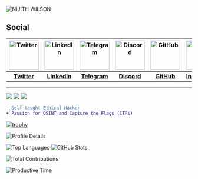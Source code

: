 ![NIJITH WILSON](https://github.com/user-attachments/assets/d43abf50-ebfb-45e6-8a9c-2748a2af6139)

## Social
| <img src="https://freepnglogo.com/images/all_img/1691832708new-twitter-x-logo-white.png" alt="Twitter" width="80"/>  |  <img src="https://cdn-icons-png.flaticon.com/512/174/174857.png" alt="LinkedIn" width="80"/>  |  <img src="https://upload.wikimedia.org/wikipedia/commons/thumb/8/82/Telegram_logo.svg/2048px-Telegram_logo.svg.png" alt="Telegram" width="80"/>  |  <img src="https://static-00.iconduck.com/assets.00/discord-icon-2048x2048-nnt62s2u.png" alt="Discord" width="80"/>  |  <img src="https://cdn-icons-png.flaticon.com/512/25/25231.png" alt="GitHub" width="80"/>  |  <img src="https://upload.wikimedia.org/wikipedia/commons/thumb/a/a5/Instagram_icon.png/2048px-Instagram_icon.png" alt="Instagram" width="80"/>  |  <img src="https://pbs.twimg.com/profile_images/1826637490557759488/PBsOiGdi_400x400.jpg" alt="Blog" width="80"/>  |
| :-----------------------------------------------------------------------------------------------------------------: | :-----------------------------------------------------------------------------------------: | :------------------------------------------------------------------------------------------------------------------------------------------: | :------------------------------------------------------------------------------------------------------------------------------------------------: | :---------------------------------------------------------------------------------------------------------: | :-------------------------------------------------------------------------------------------------------------------: | :-------------------------------------------------------------------------------------------------------------------: |
| [**Twitter**](https://x.com/neospl0it)  |  [**LinkedIn**](https://www.linkedin.com/in/nijithwilson/)  |  [**Telegram**](https://t.me/project_entity)  |  [**Discord**](https://discord.gg/YSBfz3JnNE)  |  [**GitHub**](https://github.com/neospl0it)  |  [**Instagram**](https://instagram.com/ig.ne0)  |  [**Blog**](https://neospl0it.github.io/)  |
---


  ![](https://komarev.com/ghpvc/?username=neospl0it&color=6aa6f8)
  <img  src="https://custom-icon-badges.herokuapp.com/chrome-web-store/rating/ogffaloegjglncjfehdfplabnoondfjo?logo=thumbsup&logoColor=white"/></a>
  <img  src="https://custom-icon-badges.herokuapp.com/badge/dynamic/json?logo=graph&logoColor=fff&color=blue&label=total%20contributions&query=%24.totalContributions&url=https%3A%2F%2Fgithub-readme-streak-stats.herokuapp.com%2F%3Fuser%3Dneospl0it%26type%3Djson"/></a>
 <br>

```diff
- Self-taught Ethical Hacker
+ Passion for OSINT and Capture the Flags (CTFs)

```

 [![trophy](https://github-profile-trophy.vercel.app/?username=neospl0it&theme=onedark)](https://github.com/ryo-ma/github-profile-trophy)

 ![Profile Details](http://github-profile-summary-cards.vercel.app/api/cards/profile-details?username=neospl0it&theme=2077)

 ![Top Languages](http://github-profile-summary-cards.vercel.app/api/cards/repos-per-language?username=neospl0it&theme=2077)  ![GitHub Stats](http://github-profile-summary-cards.vercel.app/api/cards/stats?username=neospl0it&theme=2077)


![Total Contributions](https://github-readme-stats.vercel.app/api/?username=neospl0it&show_icons=true&count_private=true&include_all_commits=true&hide=prs,issues&theme=radical&custom_title=Total%20Contributions)


![Productive Time](http://github-profile-summary-cards.vercel.app/api/cards/productive-time?username=neospl0it&theme=2077&utcOffset=8)
